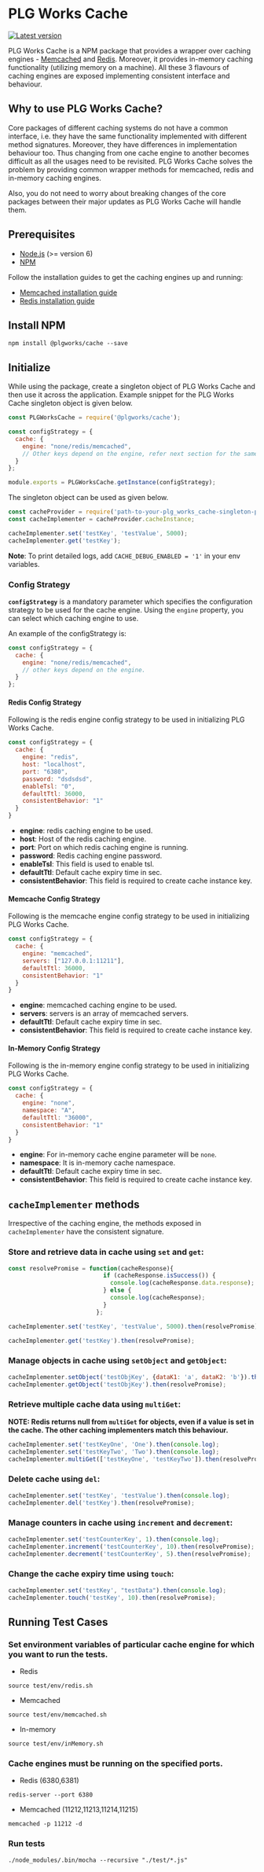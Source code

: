 # PLG Works Cache

[![Latest version](https://img.shields.io/npm/v/@plgworks/cache.svg?maxAge=3600)][npm]

[npm]: https://www.npmjs.com/package/@plgworks/cache

PLG Works Cache is a NPM package that provides a wrapper over caching engines - [Memcached](https://memcached.org/) 
and [Redis](https://redis.io/docs/). Moreover, it provides in-memory caching functionality (utilizing memory on a machine).
All these 3 flavours of caching engines are exposed implementing consistent interface and behaviour.

## Why to use PLG Works Cache?
Core packages of different caching systems do not have a common interface, i.e. they have the same functionality implemented with different method signatures.
Moreover, they have differences in implementation behaviour too. Thus changing from one cache engine to another becomes difficult as all the usages need to be revisited.
PLG Works Cache solves the problem by providing common wrapper methods for memcached, redis and in-memory caching engines.

Also, you do not need to worry about breaking changes of the core packages between their major updates as PLG Works Cache will handle them.

## Prerequisites
- [Node.js](https://nodejs.org/en/) (>= version 6)
- [NPM](https://www.npmjs.com/package/npm)

Follow the installation guides to get the caching engines up and running:
- [Memcached installation guide](https://memcached.org/)
- [Redis installation guide](https://redis.io/docs/getting-started/installation/)

## Install NPM
```shell script
npm install @plgworks/cache --save
```

## Initialize
While using the package, create a singleton object of PLG Works Cache and then use it across the application. Example snippet for the PLG Works Cache singleton object is given below.

```js
const PLGWorksCache = require('@plgworks/cache');

const configStrategy = {
  cache: {
    engine: "none/redis/memcached",
    // Other keys depend on the engine, refer next section for the same.
  }
};

module.exports = PLGWorksCache.getInstance(configStrategy);
```

The singleton object can be used as given below. 
```js
const cacheProvider = require('path-to-your-plg_works_cache-singleton-provider');
const cacheImplementer = cacheProvider.cacheInstance;

cacheImplementer.set('testKey', 'testValue', 5000);
cacheImplementer.get('testKey');
```

**Note**: To print detailed logs, add `CACHE_DEBUG_ENABLED = '1'` in your env variables.

### Config Strategy
**`configStrategy`** is a mandatory parameter which specifies the configuration strategy to be used for the cache engine.
Using the `engine` property, you can select which caching engine to use.

An example of the configStrategy is:
```js
const configStrategy = {
  cache: {
    engine: "none/redis/memcached",
    // other keys depend on the engine.
  }
};
```

#### Redis Config Strategy
Following is the redis engine config strategy to be used in initializing PLG Works Cache.
```js
const configStrategy = {
  cache: {
    engine: "redis",
    host: "localhost",
    port: "6380",
    password: "dsdsdsd",
    enableTsl: "0",
    defaultTtl: 36000,
    consistentBehavior: "1"
  }
}
````
- **engine**: redis caching engine to be used. 
- **host**: Host of the redis caching engine.
- **port**: Port on which redis caching engine is running.
- **password**: Redis caching engine password.
- **enableTsl**: This field is used to enable tsl.
- **defaultTtl**: Default cache expiry time in sec.
- **consistentBehavior**: This field is required to create cache instance key.

#### Memcache Config Strategy
Following is the memcache engine config strategy to be used in initializing PLG Works Cache.
```js
const configStrategy = {
  cache: {
    engine: "memcached",
    servers: ["127.0.0.1:11211"],
    defaultTtl: 36000,
    consistentBehavior: "1"
  }
}
````
- **engine**: memcached caching engine to be used. 
- **servers**: servers is an array of memcached servers.
- **defaultTtl**: Default cache expiry time in sec.
- **consistentBehavior**: This field is required to create cache instance key.

#### In-Memory Config Strategy
Following is the in-memory engine config strategy to be used in initializing PLG Works Cache.
```js
const configStrategy = {
  cache: {
    engine: "none",
    namespace: "A",
    defaultTtl: "36000",
    consistentBehavior: "1"
  }
}
```
- **engine**: For in-memory cache engine parameter will be `none`. 
- **namespace**: It is in-memory cache namespace.
- **defaultTtl**: Default cache expiry time in sec.
- **consistentBehavior**: This field is required to create cache instance key.

## `cacheImplementer` methods
Irrespective of the caching engine, the methods exposed in `cacheImplementer` have the consistent signature.

### Store and retrieve data in cache using `set` and `get`:
```js
const resolvePromise = function(cacheResponse){
                           if (cacheResponse.isSuccess()) {
                             console.log(cacheResponse.data.response);
                           } else {
                             console.log(cacheResponse);
                           }
                         };

cacheImplementer.set('testKey', 'testValue', 5000).then(resolvePromise);

cacheImplementer.get('testKey').then(resolvePromise);
```

### Manage objects in cache using `setObject` and `getObject`:

```js
cacheImplementer.setObject('testObjKey', {dataK1: 'a', dataK2: 'b'}).then(resolvePromise);
cacheImplementer.getObject('testObjKey').then(resolvePromise);
```

### Retrieve multiple cache data using `multiGet`:

<b>NOTE: Redis returns null from `multiGet` for objects, even if a value is set in the cache. The other caching implementers match this behaviour.</b>

```js
cacheImplementer.set('testKeyOne', 'One').then(console.log);
cacheImplementer.set('testKeyTwo', 'Two').then(console.log);
cacheImplementer.multiGet(['testKeyOne', 'testKeyTwo']).then(resolvePromise);
```

### Delete cache using `del`:

```js
cacheImplementer.set('testKey', 'testValue').then(console.log);
cacheImplementer.del('testKey').then(resolvePromise);
```

### Manage counters in cache using `increment` and `decrement`: 

```js
cacheImplementer.set('testCounterKey', 1).then(console.log);
cacheImplementer.increment('testCounterKey', 10).then(resolvePromise);
cacheImplementer.decrement('testCounterKey', 5).then(resolvePromise);
```

### Change the cache expiry time using `touch`:

```js
cacheImplementer.set('testKey', "testData").then(console.log);
cacheImplementer.touch('testKey', 10).then(resolvePromise);
```

## Running Test Cases
### Set environment variables of particular cache engine for which you want to run the tests.

* Redis
```shell script
source test/env/redis.sh
```
* Memcached
```shell script
source test/env/memcached.sh
```
* In-memory 
```shell script
source test/env/inMemory.sh
```
### Cache engines must be running on the specified ports.

* Redis (6380,6381)
```shell script
redis-server --port 6380
```
* Memcached (11212,11213,11214,11215)
```shell script
memcached -p 11212 -d
```
### Run tests
```shell script
./node_modules/.bin/mocha --recursive "./test/*.js"
```
